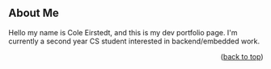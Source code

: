 <!-- Improved compatibility of back to top link: See: https://github.com/othneildrew/Best-README-Template/pull/73 -->
<a id="readme-top"></a>


<!-- ABOUT Me -->
## About Me

Hello my name is Cole Eirstedt, and this is my dev portfolio page.
I'm currently a second year CS student interested in backend/embedded work.


<p align="right">(<a href="#readme-top">back to top</a>)</p>
